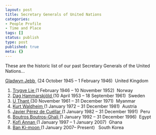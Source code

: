 ```yaml
---
layout: post
title: Secretary Generals of United Nations
categories:
- People Profile
- Time and Place
tags: []
status: publish
type: post
published: true
meta: {}
---
```

These are the historic list of our past Secretary Generals of the United Nations...

<a href="http://en.wikipedia.org/wiki/Gladwyn_Jebb">Gladwyn Jebb </a> (24 October 1945 – 1 February 1946)  United Kingdom
<ol>
	<li><a href="http://en.wikipedia.org/wiki/Trygve_Lie">Trygve Lie </a>(1 February 1946 – 10 November 1952)  Norway</li>
	<li><a href="http://en.wikipedia.org/wiki/Dag_Hammarskj%C3%B6ld">Dag Hammarskjöld </a>(10 April 1953 – 18 September 1961)  Sweden</li>
	<li><a href="http://en.wikipedia.org/wiki/U_Thant">U Thant </a>(30 November 1961 – 31 December 1971)  Myanmar</li>
	<li><a href="http://en.wikipedia.org/wiki/Kurt_Waldheim">Kurt Waldheim </a>(1 January 1972 – 31 December 1981)  Austria</li>
	<li><a href="http://en.wikipedia.org/wiki/Javier_P%C3%A9rez_de_Cu%C3%A9llar">Javier Pérez de Cuéllar </a>(1 January 1982 – 31 December 1991)  Peru</li>
	<li><a href="http://en.wikipedia.org/wiki/Boutros_Boutros-Ghali">Boutros Boutros-Ghali </a>(1 January 1992 – 31 December 1996)  Egypt</li>
	<li><a href="http://en.wikipedia.org/wiki/Kofi_Annan">Kofi Annan </a>(1 January 1997 – 1 January 2007)  Ghana</li>
	<li><a href="http://en.wikipedia.org/wiki/Ban_Ki-moon">Ban Ki-moon </a>(1 January 2007– Present)   South Korea</li>
</ol>
